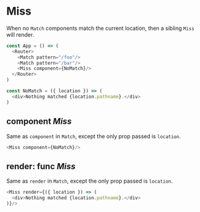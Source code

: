 # Miss

When no `Match` components match the current location, then a sibling
`Miss` will render.

```js
const App = () => (
  <Router>
    <Match pattern="/foo"/>
    <Match pattern="/bar"/>
    <Miss component={NoMatch}/>
  </Router>
)

const NoMatch = ({ location }) => (
  <div>Nothing matched {location.pathname}.</div>
)
```

## component _Miss_

Same as `component` in `Match`, except the only prop passed is
`location`.

```js
<Miss component={NoMatch}/>
```

## render: func _Miss_

Same as `render` in `Match`, except the only prop passed is `location`.

```js
<Miss render={({ location }) => (
  <div>Nothing matched {location.pathname}.</div>
)}/>
```
